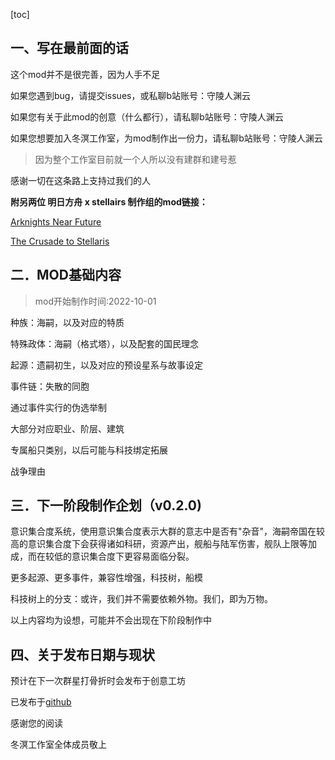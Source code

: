 [toc]

## 一、写在最前面的话

这个mod并不是很完善，因为人手不足

如果您遇到bug，请提交issues，或私聊b站账号：守陵人渊云

如果您有关于此mod的创意（什么都行），请私聊b站账号：守陵人渊云

如果您想要加入冬溟工作室，为mod制作出一份力，请私聊b站账号：守陵人渊云

> 因为整个工作室目前就一个人所以没有建群和建号惹

感谢一切在这条路上支持过我们的人

**附另两位 明日方舟 x stellairs 制作组的mod链接：**

[Arknights Near Future](https://steamcommunity.com/sharedfiles/filedetails/?id=2047260446)

[The Crusade to Stellaris](https://steamcommunity.com/sharedfiles/filedetails/?id=2644888097)

## 二．MOD基础内容 

>  mod开始制作时间:2022-10-01

种族：海嗣，以及对应的特质

特殊政体：海嗣（格式塔），以及配套的国民理念

起源：遗嗣初生，以及对应的预设星系与故事设定

事件链：失散的同胞

通过事件实行的伪选举制

大部分对应职业、阶层、建筑

专属船只类别，以后可能与科技绑定拓展

战争理由

## 三．下一阶段制作企划（v0.2.0)

意识集合度系统，使用意识集合度表示大群的意志中是否有"杂音"，海嗣帝国在较高的意识集合度下会获得诸如科研，资源产出，舰船与陆军伤害，舰队上限等加成，而在较低的意识集合度下更容易面临分裂。

更多起源、更多事件，兼容性增强，科技树，船模

科技树上的分支：或许，我们并不需要依赖外物。我们，即为万物。

以上内容均为设想，可能并不会出现在下阶段制作中

## 四、关于发布日期与现状

预计在下一次群星打骨折时会发布于创意工坊

已发布于[github](https://github.com/adysloud/stellairs_mod_SurvivingHeirs-2)

感谢您的阅读

冬溟工作室全体成员敬上
